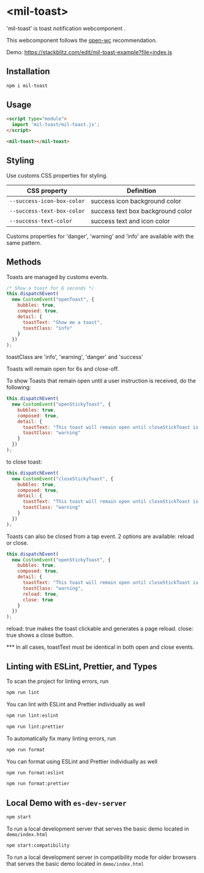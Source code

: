 # \<mil-toast>
'mil-toast' is toast notification webcomponent .

This webcomponent follows the [open-wc](https://github.com/open-wc/open-wc) recommendation.

Demo: https://stackblitz.com/edit/mil-toast-example?file=index.js

## Installation
```bash
npm i mil-toast
```

## Usage
```html
<script type="module">
  import 'mil-toast/mil-toast.js';
</script>

<mil-toast></mil-toast>
```

## Styling

Use customs CSS properties for styling.

| CSS property               | Definition                        |
| -------------------------- | --------------------------------- |
| `--success-icon-box-color` | success icon background color     |
| `--success-text-box-color` | success text box background color |
| `--success-text-color`     | success text and icon color       |

Customs properties for 'danger', 'warning' and 'info' are available with the same pattern.

## Methods

Toasts are managed by customs events.

```js
/* Show a toast for 6 seconds */
this.dispatchEvent(
  new CustomEvent("openToast", {
    bubbles: true,
    composed: true,
    detail: {
      toastText: "Show me a toast",
      toastClass: "info"
    }
  })
);
```

toastClass are 'info', 'warning', 'danger' and 'success'

Toasts will remain open for 6s and close-off.

To show Toasts that remain open until a user instruction is received, do the following:

```js
this.dispatchEvent(
  new CustomEvent("openStickyToast", {
    bubbles: true,
    composed: true,
    detail: {
      toastText: "This toast will remain open until closeStickToast is fired",
      toastClass: "warning"
    }
  })
);
```

to close toast:

```js
this.dispatchEvent(
  new CustomEvent("closeStickyToast", {
    bubbles: true,
    composed: true,
    detail: {
      toastText: "This toast will remain open until closeStickToast is fired",
      toastClass: "warning"
    }
  })
);
```

Toasts can also be closed from a tap event. 2 options are available: reload or close.

```js
this.dispatchEvent(
  new CustomEvent("openStickyToast", {
    bubbles: true,
    composed: true,
    detail: {
      toastText: "This toast will remain open until closeStickToast is fired",
      toastClass: "warning",
      reload: true,
      close: true
    }
  })
);
```

reload: true makes the toast clickable and generates a page reload.
close: true shows a close button.

\*\*\* In all cases, toastText must be identical in both open and close events.

## Linting with ESLint, Prettier, and Types
To scan the project for linting errors, run
```bash
npm run lint
```

You can lint with ESLint and Prettier individually as well
```bash
npm run lint:eslint
```
```bash
npm run lint:prettier
```

To automatically fix many linting errors, run
```bash
npm run format
```

You can format using ESLint and Prettier individually as well
```bash
npm run format:eslint
```
```bash
npm run format:prettier
```

## Local Demo with `es-dev-server`
```bash
npm start
```
To run a local development server that serves the basic demo located in `demo/index.html`

```bash
npm start:compatibility
```
To run a local development server in compatibility mode for older browsers that serves the basic demo located in `demo/index.html`
